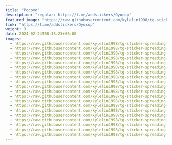 ```yaml
---
title: "Pocoyo"
description: "regular: https://t.me/addstickers/Oyocop"
featured_image: "https://raw.githubusercontent.com/kylelin1998/tg-sticker-spreading-worldwide-images/main/img/74d936ca-b0db-47e1-96b0-c3c0dc82fdc7.jpg"
link: "https://t.me/addstickers/Oyocop"
weight: 3
date: 2024-02-24T08:18:23+08:00
images:
  - https://raw.githubusercontent.com/kylelin1998/tg-sticker-spreading-worldwide-images/main/img/74d936ca-b0db-47e1-96b0-c3c0dc82fdc7.jpg
  - https://raw.githubusercontent.com/kylelin1998/tg-sticker-spreading-worldwide-images/main/img/7a99bf5a-2b90-44b4-a258-f9227514b317.jpg
  - https://raw.githubusercontent.com/kylelin1998/tg-sticker-spreading-worldwide-images/main/img/d14d0eaa-fe75-4dbf-ac21-3977e4c8e842.jpg
  - https://raw.githubusercontent.com/kylelin1998/tg-sticker-spreading-worldwide-images/main/img/6052d3f2-3c2b-4139-a0cc-9dd0d4d0c6ac.jpg
  - https://raw.githubusercontent.com/kylelin1998/tg-sticker-spreading-worldwide-images/main/img/ea8d8f23-7233-49a8-8956-5cab7f411db6.jpg
  - https://raw.githubusercontent.com/kylelin1998/tg-sticker-spreading-worldwide-images/main/img/4d23beb8-a2b7-4c64-8a3d-7bc9e10e8c47.jpg
  - https://raw.githubusercontent.com/kylelin1998/tg-sticker-spreading-worldwide-images/main/img/46d5a926-f071-4766-8f62-d5e6b127355d.jpg
  - https://raw.githubusercontent.com/kylelin1998/tg-sticker-spreading-worldwide-images/main/img/b00bc559-925f-4d43-9fc7-bad5d67f4eaa.jpg
  - https://raw.githubusercontent.com/kylelin1998/tg-sticker-spreading-worldwide-images/main/img/8442aff8-5f0b-4e58-aa3e-03180a5eb649.jpg
  - https://raw.githubusercontent.com/kylelin1998/tg-sticker-spreading-worldwide-images/main/img/b121ce9d-de46-4efa-975c-d8a195f57ff9.jpg
  - https://raw.githubusercontent.com/kylelin1998/tg-sticker-spreading-worldwide-images/main/img/6ed27035-9218-4926-900e-2b292181f1f3.jpg
  - https://raw.githubusercontent.com/kylelin1998/tg-sticker-spreading-worldwide-images/main/img/3d7b9e44-19f8-4f97-9bf2-4e0bf1460315.jpg
  - https://raw.githubusercontent.com/kylelin1998/tg-sticker-spreading-worldwide-images/main/img/e8c299f4-47f4-44af-9912-e57d21d9f138.jpg
  - https://raw.githubusercontent.com/kylelin1998/tg-sticker-spreading-worldwide-images/main/img/98ab9188-2947-41d9-8fc9-afaed0fe6724.jpg
  - https://raw.githubusercontent.com/kylelin1998/tg-sticker-spreading-worldwide-images/main/img/43c533b9-b61a-4dcd-a5f3-e535ada409bd.jpg
  - https://raw.githubusercontent.com/kylelin1998/tg-sticker-spreading-worldwide-images/main/img/0564cf99-40a0-4af8-8397-e0fa2398c464.jpg
  - https://raw.githubusercontent.com/kylelin1998/tg-sticker-spreading-worldwide-images/main/img/39b0f96c-240a-407b-8dc9-6a456fc4f624.jpg
  - https://raw.githubusercontent.com/kylelin1998/tg-sticker-spreading-worldwide-images/main/img/dda366cb-5245-4791-92d4-f2943f6dead6.jpg
  - https://raw.githubusercontent.com/kylelin1998/tg-sticker-spreading-worldwide-images/main/img/69b7f4bc-d198-464a-ad4d-1a3e7dcadde0.jpg
  - https://raw.githubusercontent.com/kylelin1998/tg-sticker-spreading-worldwide-images/main/img/9c31d919-c08d-4ca1-bd71-07ae2f06851d.jpg
---
```

